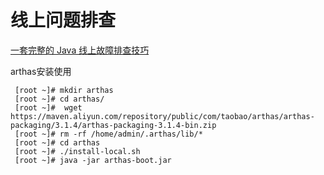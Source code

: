 # 线上问题排查 
[一套完整的 Java 线上故障排查技巧](https://mp.weixin.qq.com/s/03qoBFLpvkRVhaorwCNJ5Q)

arthas安装使用
```
 [root ~]# mkdir arthas
 [root ~]# cd arthas/
 [root ~]#  wget https://maven.aliyun.com/repository/public/com/taobao/arthas/arthas-packaging/3.1.4/arthas-packaging-3.1.4-bin.zip
 [root ~]# rm -rf /home/admin/.arthas/lib/*
 [root ~]# cd arthas
 [root ~]# ./install-local.sh
 [root ~]# java -jar arthas-boot.jar

```
